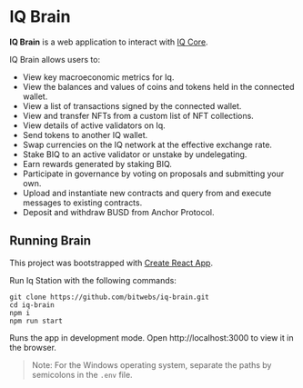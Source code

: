 # IQ Brain

**IQ Brain** is a web application to interact with [IQ Core](https://github.com/bitwebs/iq-core).

IQ Brain allows users to:

- View key macroeconomic metrics for Iq.
- View the balances and values of coins and tokens held in the connected wallet.
- View a list of transactions signed by the connected wallet.
- View and transfer NFTs from a custom list of NFT collections.
- View details of active validators on Iq.
- Send tokens to another IQ wallet.
- Swap currencies on the IQ network at the effective exchange rate.
- Stake BIQ to an active validator or unstake by undelegating.
- Earn rewards generated by staking BIQ.
- Participate in governance by voting on proposals and submitting your own.
- Upload and instantiate new contracts and query from and execute messages to existing contracts.
- Deposit and withdraw BUSD from Anchor Protocol.

## Running Brain

This project was bootstrapped with [Create React App](https://create-react-app.dev/).

Run Iq Station with the following commands:

```
git clone https://github.com/bitwebs/iq-brain.git
cd iq-brain
npm i
npm run start
```

Runs the app in development mode.
Open http://localhost:3000 to view it in the browser.

> Note: For the Windows operating system, separate the paths by semicolons in the `.env` file.
